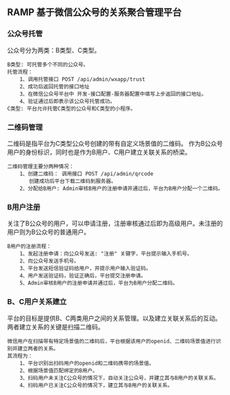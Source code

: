 ## RAMP 基于微信公众号的关系聚合管理平台

### 公众号托管
公众号分为两类：B类型、C类型。
>
    B类型: 可托管多个不同的公众号。
    托管流程：
        1、调用托管接口 POST /api/admin/wxapp/trust
        2、成功后返回托管的接口地址
        3、在微信公众号平台中 开发-接口配置-服务器配置中填写上步返回的接口地址。
        4、验证通过后即表示该公众号托管成功。
    C类型: 平台允许托管C类型的公众号和C类型的小程序。
    
### 二维码管理
二维码是指平台为C类型公众号创建的带有自定义场景值的二维码。
作为B公众号用户的身份标识，同时也是作为B用户、C用户建立关联关系的桥梁。
>
    二维码管理主要分两种情况：
        1、创建二维码： 调用接口 POST /api/admin/qrcode
           创建成功后平台下载二维码到服务器。
        2、分配给B用户: Admin审核B用户的注册申请并通过后，平台为B用户分配一个二维码。
### B用户注册
关注了B公众号的用户，可以申请注册，注册审核通过后即为高级用户。未注册的用户则为B公众号的普通用户。
> 
    B用户的注册流程：
        1、发起注册申请：向公众号发送: "注册" 关键字，平台提示输入手机号。
        2、向公众号发送手机号。
        3、平台发送短信验证码给用户，并提示用户输入验证码。
        4、用户发送验证码，验证正确后，平台提交注册申请。
        5、Admin审核B用户的注册申请并通过后，平台为B用户分配二维码。

### B、C用户关系建立
平台的目标是提供B、C两类用户之间的关系管理。以及建立关联关系后的互动。
两者建立关系的关键是扫描二维码。
> 
    微信用户在扫描带有特定场景值的二维码后，平台根据该用户的openid、二维码场景值进行识别并建立两者的关系。
    其流程为：
        1、平台识别出扫码用户的openid和二维码携带的场景值。
        2、根据场景值匹配绑定的B用户。
        3、扫码用户未关注C公众号的情况下，自动关注公众号，并建立其与B用户的关联关系。
        4、扫码用户已关注C公众号的情况下，建立其与B用户的关联关系。
        
    